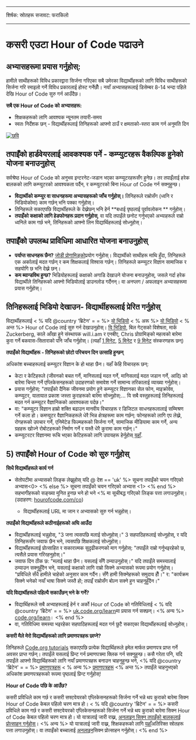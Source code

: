 * * *

शिर्षक: स्रोतहरू सजावट: फराकिलो

* * *

# कसरी एउटा Hour of Code पढाउने

## अभ्यासहरूमा प्रयास गर्नुहोस्:

हामीले साथीहरूको विविध प्रकारद्वारा सिर्जना गरिएका सबै उमेरका विद्यार्थीहरूको लागि विविध साथीहरूको सिर्जना गरि रमाइलो गर्ने विविध प्रकारलाई होस्ट गर्नेछौँ। नयाँ अभ्यासहरूलाई डिसेम्बर 8-14 भन्दा पहिले देखि Hour of Code सुरु गर्न आउँदैछ।

**सबै एक Hour of Code को अभ्यासहरू:**

  * शिक्षकहरूको लागि आवश्यक न्यूनतम तयारी-समय
  * स्वतः निर्देशक छन् - विद्यार्थीहरूलाई तिनिहरूको आफ्नो ठाउँ र क्षमताको-स्तरा काम गर्न अनुमति दिन 

[![छवि](http://code.org/images/tutorials.png)](http://code.org/learn)

## तपाइँको हार्डवेयरलाई आवकश्यक पर्ने - कम्प्युटरहरू वैकल्पिक हुनेको योजना बनाउनुहोस्

सर्वश्रेष्ठ Hour of Code को अनुभव इन्टरनेट-जडान भएका कम्प्युटरहरूसँग हुनेछ। तर तपाइँलाई हरेक बालकको लागि कम्प्युटरको आवश्यकता पर्दैन, र कम्प्युटरको बिना Hour of Code गर्न सक्नुहुन्छ।

  * **विद्यार्थीको कम्प्युर वा साधनहरूमा अभ्यासहरूको जाँच गर्नुहोस्।** तिनिहरूले राम्रोसँग (ध्वनि र भिडियोकोमा) काम गर्छन् भनि पक्का गर्नुहोस्।
  * तिनिहरूले सकाएपछि विद्यार्थीहरूले के देख्नेछन् भनि हेर्न **बधाई पृष्ठलाई पूर्वावलोकन ** गर्नुहोस्। 
  * **तपाइँको कक्षाको लागि हेडफोनहरू प्रदान गर्नुहोस्**, वा यदि तपाइँले छनोट गर्नुभएको अभ्याहरूले राम्रो ध्वनिले काम गर्छ भने, तिनिहरूको आफ्नो लिन विद्यार्थिहरूलाई सोध्नुहोस्।

## तपाइँको उपलब्ध प्राविधिमा आधारित योजना बनाउनुहोस्

  * **पर्याप्त साधनहरू छैन?** [जोडी प्रोगामिङ्को](http://www.ncwit.org/resources/pair-programming-box-power-collaborative-learning)प्रयोग गर्नुहोस्। विद्यार्थीको साथीहरू माथि हुँदा, तिनिहरूले एक अर्कालाई मदत गर्छन् र कम शिक्षकलाई विश्वास गर्छन्। तिनिहरूले कम्प्युटर विज्ञान सामाजिक र सहयोगि छ भनि देख्ने छन्।
  * **कम ब्यान्डविथ हुन्छ?** भिडियोहरूलाई कक्षाको अगाडि देखाउने योजना बनाउनुहोस्, जसले गर्दा हरेक विद्यार्थीले तिनिहरूको आफ्नो भिडियोलाई डाउनलोड गर्दैनन्। वा अनप्लग / अफलाइन अभ्यासहरूमा प्रयास गर्नुहोस्।

## तिनिहरूलाई भिडियो देखाउन- विद्यार्थीहरूलाई प्रेरित गर्नुहोस्

विद्यार्थीहरूलाई < % यदि @country 'ब्रिटेन' = = %> [यो भिडियो](https://www.youtube.com/watch?v=96B5-JGA9EQ) < % अरू %> [यो भिडियो](http://www.youtube.com/watch?v=FC5FbmsH4fw) < % अन्त %> Hour of Code लाई सुरु गर्न देखाउनुहोस्। [यि भिडियो](http://youtube.com/codeorg), बिल गेट्सको विशेषता, मार्क Zuckerberg, काले आँखा हुने संस्थापक will.i.am र एनबीए, Chris प्रोग्रामिङ्को महत्वको बारेमा कुरा गर्ने बकवास-सिताराको पनि जाँच गर्नुहोस्। (त्यहाँ [1 मिनेट](https://www.youtube.com/watch?v=qYZF6oIZtfc), [5 मिनेट](https://www.youtube.com/watch?v=nKIu9yen5nc) र [9 मिनेट](https://www.youtube.com/watch?v=dU1xS07N-FA) संस्करणहरू छन्)

**तपाइँको विद्यार्थीहरू - तिनिहरूको छोटो परिचयन दिन उत्साहि हुन्छन्**

अधिकांश बच्चाहरूलाई कम्प्युटर विज्ञान के हो थाहा छैन। यहाँ केहि विचारहरू छन्:

  * केटा र केटिहरूले (जीवनको बचत गर्ने, मानिसलाई मदत गर्ने, मानिसलाई मदत जडान गर्ने, आदि) को बारेमा चिन्ता गर्ने एप्लिकेसनहरूको उदाहरणको समावेश गर्ने सामान्य तरिकालाई व्याख्या गर्नुहोस्।
  * प्रयास गर्नुहोस्: "तपाइँको दैनिक जीवनमा प्रयोग हुने कम्प्युटर विज्ञानका सेल फोन, माइक्रोवेव, कम्प्युटर, यातायात प्रकाश जस्ता कुराहरूको बारेमा सोच्नुहोस्:... यि सबै वस्तुहरूलाई तिनिहरूलाई मदत गर्न कम्प्युटर वैज्ञानिकको आवश्यकता पर्दछ।"
  * वा: "कम्प्युटर विज्ञान हाम्रो शक्ति बढाउन मानवीय विचारहरू र डिजिटल साधनहरूलालाई सम्मिश्रण गर्ने कला हो। कमप्युटर वैज्ञानिकहरूले धेरै भिन्न क्षेत्रहरूमा काम गर्छन्: फोनहरूको लागि एप लेख्ने, रोगहरूको उपचार गर्ने, एनिमेटेड फिल्महरूको सिर्जना गर्ने, सामाजिक मीडियामा काम गर्ने, अन्य ग्रहहरू खोज्ने रोबोटहरूको निर्माण गर्ने र यस्तै धेरै कुरामा काम गर्छन्।"
  * कम्प्युटरटर विज्ञानमा रूचि भएका केटिहरूको लागि उपायहरू हेर्नुहोस् [यहाँ](http://code.org/girls). 

## 5) तपाइँको Hour of Code को सुरु गर्नुहोस्

**सिधै विद्यार्थीहरूले कार्य गर्न**

  * सेतोपटीमा अभ्यासको लिङ्क लेख्नुहोस् यदि @ देश == 'uk' %> सूचना तपाइँको चयन गरिएको अभ्यास<0> <% else %>  सूचना तपाइँको चयन गरिएको अभ्यास <1> <% end %> सहभागीहरूको सङ्ख्या मुनित हुनछ भने हो भने <% मा सूचीबद्ध गरिएको लिङ्क पत्ता लगाउनुहोस्। (उदाहरण: [hourofcode.com/co](http://code.org/learn)) </li> 
    
      * विद्यार्थीहरूलाई URL मा जान र अभ्यासको सुरु गर्न भन्नुहोस्।</ul> 
    
    **तपाइँको विद्यार्थीहरूले कठीनाईहरूको अघि आउँदा**
    
      * विद्यार्थीहरूलाई भन्नुहोस्, "3 जना त्यसपछि मलाई सोध्नुहोस्।" 3 सहपाठिहरूलाई सोध्नुहोस्, र यदि तिनिहरूसँग जवाफ छैन भने, त्यसपछि शिक्षकलाई सोध्नुहोस्।
      * विद्यार्थीहरूलाई प्रोत्साहित र सकारात्मक सुदृढीकरणको माग गर्नुहोस्: "तपाइँले राम्रो गर्नुभइरहेको छ, त्यसैले प्रयास गरिरहनुहोस्।"
      * जवाफ दिन ठीक छ: "मलाई थाहा छैन। यसलाई सँगै ठम्याउनुहोस्।" यदि तपाइँले समस्यालाई ठम्याउन सक्नुहुँदैन भने, यसलाई कक्षाको लागि राम्रो सिक्ने अभ्यासको रूपमा प्रयोग गर्नुहोस्। "प्रविधिले सँधै हामीले चाहेको अनुसार काम गर्दैन। सँगै हामी सिक्नेहरूको समुदाय हौँ।" र: "कार्यक्रम सिक्ने भनेको नयाँ भाषा सिक्ने जस्तै हो; तपाइँ राम्रोसँग बोल्न सक्ने हुन चाहनुहुँदैन।"
    
    **यदि विद्यार्थीहरूले पहिल्यै सकाउँछन् भने के गर्ने?**
    
      * विद्यार्थिहरूले सबै अभ्याहरूलाई हेर्न र अर्को Hour of Code को गतिविधिलाई < % यदि @country 'ब्रिटेन' = = %> [uk.code.org/learn](http://uk.code.org/learn)मा प्रयास गर्न सक्छन्। <% अन्य %> [code.org/learn](http://code.org/learn)। <% end %> 
      * वा, गतिविधिमा समस्या भइरहेका सहपाठिहरूलाई मदत गर्न छुटै सकाएका विद्यार्थीहरूलाई सोध्नुहोस्।
    
    **कसरी मैले मेरो विद्यार्थीहरूको लागि प्रमाणपत्रहरू छाप्ने?**
    
    तिनिहरूले [Code.org tutorials](http://studio.code.org) सकाएपछि प्रत्येक विद्यार्थिहरूले इमेल मार्फत प्रमाणपत्र प्राप्त गर्ने अवसर प्राप्त गर्छन्। तपाइँले यसलाई प्रिन्ट गर्न प्रमाणपत्रमा क्लिक गर्न सक्नुहुन्छ। कसै गरेता पनि, यदि तपाइँले आफ्नो विद्यार्थिहरूको लागि नयाँ प्रमाणपत्रहरू बनाउन चाहनुहुन्छ भने, <% यदि @country 'ब्रिटेन' = = %> [प्रमाणपत्रहरू](http://uk.code.org/certificates) < % अन्य %> [प्रमाणपत्रहरू](http://code.org/certificates) <% अन्त %> तपाइँले चाहनुभएको अधिकांश प्रमाणपत्रहरूको रूपमा पृष्ठलाई प्रिन्ट गर्नुहोस्! 
    
    **Hour of Code पछि के आउँछ?**
    
    कसरी प्रविधिले काम गर्छ र कसरी सफ्टवेयरको एप्लिकेसनहरूको सिर्जना गर्ने भन्ने थप कुराको बारेमा सिक्न Hour of Code केबल पहिलो चरण मात्र हो। < % यदि @country 'ब्रिटेन' = = %> कसरी प्रविधिले काम गर्छ र कसरी सफ्टवेयरको एप्लिकेसनहरूको सिर्जना गर्ने भन्ने थप कुराको बारेमा सिक्न Hour of Code केबल पहिलो चरण मात्र हो। यो यात्रालाई जारी राख्न, [अनलाइन सिक्न तपाइँको बालकलाई प्रोत्साहन गर्नुहोस्](http://uk.code.org/learn/beyond)। <% अन्य %> यो यात्रालाई जारी राख्न, शिक्षकहरूको लागि [यहाँ](http://code.org/educate)अतिरिक्त स्रोतहरू पत्ता लगाउनुहोस्। वा तपाइँको बच्चालाई [अनलाइन](http://code.org/learn/beyond)सिक्न प्रोत्साहन गर्नुहोस्। <% end %>